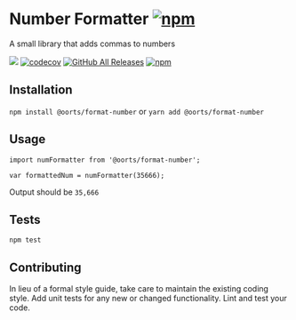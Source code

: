 Number Formatter [![npm](https://img.shields.io/npm/v/:package.svg)](https://www.npmjs.com/package/@oorts/format-number)
=========

A small library that adds commas to numbers

![](https://travis-ci.org/nguyentuandat/format-number.svg?branch=master) [![codecov](https://codecov.io/gh/nguyentuandat/format-number/branch/master/graph/badge.svg)](https://codecov.io/gh/nguyentuandat/format-number) 
[![GitHub All Releases](https://img.shields.io/github/downloads/nguyentuandat/format-number/total.svg)](https://github.com/nguyentuandat/format-number) 
[![npm](https://img.shields.io/npm/dt/:package.svg)](https://www.npmjs.com/package/@oorts/format-number)




## Installation

  `npm install @oorts/format-number`
  or
  `yarn add @oorts/format-number`

## Usage

    import numFormatter from '@oorts/format-number';

    var formattedNum = numFormatter(35666);
  
  
  Output should be `35,666`


## Tests

  `npm test`

## Contributing

In lieu of a formal style guide, take care to maintain the existing coding style. Add unit tests for any new or changed functionality. Lint and test your code.